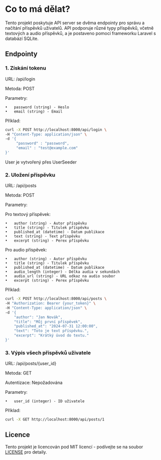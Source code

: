 # Co to má dělat?

Tento projekt poskytuje API server se dvěma endpointy pro správu a načítání příspěvků uživatelů. API podporuje různé typy příspěvků, včetně textových a audio příspěvků, a je postaveno pomocí frameworku Laravel s databází SQLite.

## Endpointy

### 1. Získání tokenu

URL: /api/login

Metoda: POST


Parametry:

    •   password (string) - Heslo 
    •   email (string) - Email

Příklad:

```sh
curl -X POST http://localhost:8000/api/login \
-H "Content-Type: application/json" \
-d '{
     "password" : "password",
     "email" : "test@example.com"
}'
```

User je vytvořený přes UserSeeder

### 2. Uložení příspěvku

URL: /api/posts

Metoda: POST

Parametry:

Pro textový příspěvek:

	•	author (string) - Autor příspěvku
	•	title (string) - Titulek příspěvku
	•	published_at (datetime) - Datum publikace
	•	text (string) - Text příspěvku
	•	excerpt (string) - Perex příspěvku

Pro audio příspěvek:

	•	author (string) - Autor příspěvku
	•	title (string) - Titulek příspěvku
	•	published_at (datetime) - Datum publikace
	•	audio_length (integer) - Délka audia v sekundách
	•	audio_url (string) - URL odkaz na audio soubor
	•	excerpt (string) - Perex příspěvku

Příklad:

```sh
curl -X POST http://localhost:8000/api/posts \
-H "Authorization: Bearer {your_token}" \
-H "Content-Type: application/json" \
-d '{
    "author": "Jan Novák",
    "title": "Můj první příspěvek",
    "published_at": "2024-07-31 12:00:00",
    "text": "Toto je text příspěvku.",
    "excerpt": "Krátký úvod do textu."
}'
```


### 3. Výpis všech příspěvků uživatele

URL: /api/posts/{user_id}

Metoda: GET

Autentizace: Nepožadována

Parametry:

	•	user_id (integer) - ID uživatele


Příklad:

```sh
curl -X GET http://localhost:8000/api/posts/1
```



## Licence

Tento projekt je licencován pod MIT licencí - podívejte se na soubor [LICENSE](LICENSE) pro detaily.
